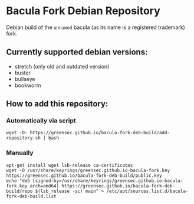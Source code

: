 # Bacula Fork Debian Repository
Debian build of the `unnamed` bacula (as its name is a registered trademark) fork.

## Currently supported debian versions:
 * stretch (only old and outdated version)
 * buster
 * bullseye
 * bookworm

## How to add this repository:

### Automatically via script
```
wget -O- https://greensec.github.io/bacula-fork-deb-build/add-repository.sh | bash
```

### Manually
```
apt-get install wget lsb-release ca-certificates
wget -O /usr/share/keyrings/greensec.github.io-bacula-fork.key https://greensec.github.io/bacula-fork-deb-build/public.key
echo "deb [signed-by=/usr/share/keyrings/greensec.github.io-bacula-fork.key arch=amd64] https://greensec.github.io/bacula-fork-deb-build/repo $(lsb_release -sc) main" > /etc/apt/sources.list.d/bacula-fork-deb-build.list
```
